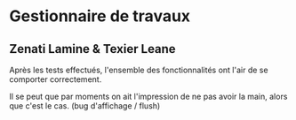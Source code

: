 #   Gestionnaire de travaux


## Zenati Lamine & Texier Leane

Après les tests effectués, l'ensemble des fonctionnalités ont l'air de se comporter correctement.

Il se peut que par moments on ait l'impression de ne pas avoir la main, alors que c'est le cas. (bug d'affichage / flush)
